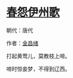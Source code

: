 # [春怨伊州歌](http://so.gushiwen.org/view_41885.aspx)

朝代：唐代

作者：[金昌绪](http://so.gushiwen.org/author_423.aspx)

打起黄莺儿，莫教枝上啼。

啼时惊妾梦，不得到辽西。

